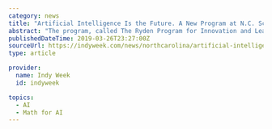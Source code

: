 ```yaml
---
category: news
title: "Artificial Intelligence Is the Future. A New Program at N.C. Science and Math Wants to Help Tomorrow’s Leaders Grapple With It."
abstract: "The program, called The Ryden Program for Innovation and Leadership in AI, originated with a $2 million gift from Carl Ryden, a 1989 Science & Math alum who works with AI at his company, PrecisionLender. Ryden says he wants future leaders to contend with ..."
publishedDateTime: 2019-03-26T23:27:00Z
sourceUrl: https://indyweek.com/news/northcarolina/artificial-intelligence-nc-science-and-math/
type: article

provider:
  name: Indy Week
  id: indyweek

topics:
  - AI
  - Math for AI
---
```


